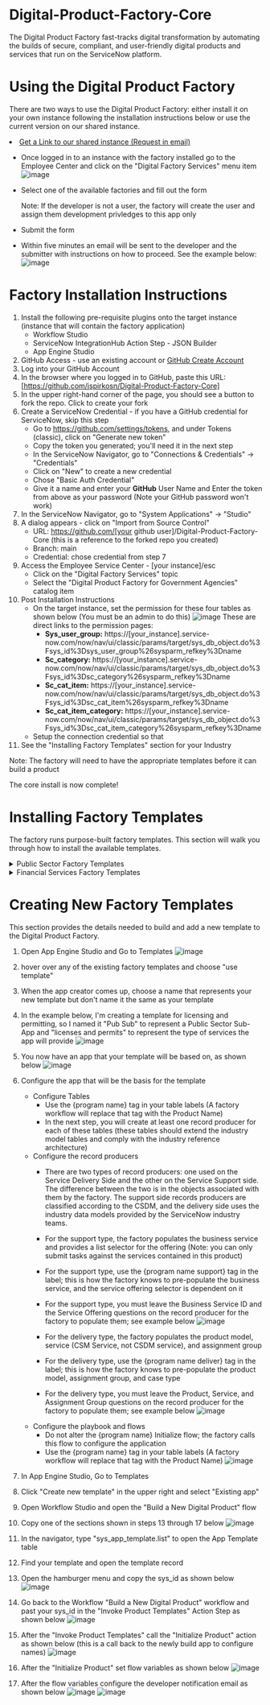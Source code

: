 # Digital-Product-Factory-Core
The Digital Product Factory fast-tracks digital transformation by automating the builds of secure, compliant, and user-friendly digital products and services that run on the ServiceNow platform.
# Using the Digital Product Factory
There are two ways to use the Digital Product Factory: either install it on your own instance following the installation instructions below or use the current version on our shared instance. <li><a href="mailto:john.spirko@servicenow.com?subject=Request to access the Digital Services Forum shared ServiceNow instance &amp;body= Please grant me admin access to the dswrkgrpdemo instance." target="_self">Get a Link to our shared instance (Request in email)</a></li> 
- Once logged in to an instance with the factory installed go to the Employee Center and click on the "Digital Factory Services" menu item
  ![image](https://github.com/user-attachments/assets/a87cd96f-a043-4da6-aab7-1f5c2df38040)
- Select one of the available factories and fill out the form

  Note: If the developer is not a user, the factory will create the user and assign them development privledges to this app only
- Submit the form
- Within five minutes an email will be sent to the developer and the submitter with instructions on how to proceed. See the example below:
  ![image](https://github.com/user-attachments/assets/391324c2-010d-4660-af36-18f018f0244b)

# Factory Installation Instructions
1. Install the following pre-requisite plugins onto the target instance (instance that will contain the factory application)
    - Workflow Studio
    - ServiceNow IntegrationHub Action Step - JSON Builder
    - App Engine Studio
3. GitHub Access - use an existing account or [GitHub Create Account](https://github.com/join?ref_cta=Sign+up&ref_loc=header+logged+out&ref_page=%2F&source=header-home)
1. Log into your GitHub Account
1. In the browser where you logged in to GitHub, paste this URL: [https://github.com/jspirkosn/Digital-Product-Factory-Core]
1. In the upper right-hand corner of the page, you should see a button to fork the repo. Click to create your fork
1. Create a ServiceNow Credential - if you have a GitHub credential for ServiceNow, skip this step
    - Go to https://github.com/settings/tokens, and under Tokens (classic), click on "Generate new token"
    - Copy the token you generated; you'll need it in the next step
    - In the ServiceNow Navigator, go to "Connections & Credentials" -> "Credentials"
    - Click on "New" to create a new credential
    - Chose "Basic Auth Credential"
    - Give it a name and enter your **GitHub** User Name and Enter the token from above as your password (Note your GitHub password won't work)
1. In the ServiceNow Navigator, go to "System Applications" -> "Studio"
1. A dialog appears - click on "Import from Source Control"
    - URL: https://github.com/[your github user]/Digital-Product-Factory-Core (this is a reference to the forked repo you created)
    - Branch: main
    - Credential: chose credential from step 7   
1. Access the Employee Service Center - [your instance]/esc
	- Click on the "Digital Factory Services" topic
	- Select the "Digital Product Factory for Government Agencies" catalog item
1. Post Installation Instructions
	- On the target instance, set the permission for these four tables as shown below (You must be an admin to do this)
	![image](https://github.com/user-attachments/assets/2ab5006b-ba10-433e-a75e-7929b7b0c907)
	These are direct links to the permission pages:
		- **Sys_user_group:** https://[your_instance].service-now.com/now/nav/ui/classic/params/target/sys_db_object.do%3Fsys_id%3Dsys_user_group%26sysparm_refkey%3Dname
		- **Sc_category:** https://[your_instance].service-now.com/now/nav/ui/classic/params/target/sys_db_object.do%3Fsys_id%3Dsc_category%26sysparm_refkey%3Dname
		- **Sc_cat_item:** https://[your_instance].service-now.com/now/nav/ui/classic/params/target/sys_db_object.do%3Fsys_id%3Dsc_cat_item%26sysparm_refkey%3Dname
		- **Sc_cat_item_category:** https://[your_instance].service-now.com/now/nav/ui/classic/params/target/sys_db_object.do%3Fsys_id%3Dsc_cat_item_category%26sysparm_refkey%3Dname
	- Setup the connection credential so that 
1. See the "Installing Factory Templates" section for your Industry

Note: The factory will need to have the appropriate templates before it can build a product

The core install is now complete!

# Installing Factory Templates
The factory runs purpose-built factory templates.  This section will walk you through how to install the available templates. 
<details>
<summary>Public Sector Factory Templates</summary>
All Public Sector template repositories are pre-fixed with PST; for example, "PST- HHS Program Support Desk." The Digital Product Factory for Public Sector is part of the Digital Product Factory Core, but you will need to install the templates below or create  templates for the factory to function.

The list below contains a series of templates. Follow these instructions for each template. The illustration below the templates shows a list of dependent plugins.
1. Log into your GitHub Account (see the factory installation section above for more details) 
1. In the browser where you logged in to GitHub, paste the template URL you want to install from the List of Available Public Sector Factory Templates below  
1. In the upper right-hand corner of the page, you should see a button to fork the repo. Click to create your fork
1. Note the URL of your new repository that was created, it should be similar to the name of the repo you forked in the last step 
1. You should already have a GitHub credential in your SeviceNow instance, if you don't (see the factory installation section above for more details on how to get one)
1. In the ServiceNow Navigator, go to "System Applications" -> "Studio"
1. A dialog appears - click on "Import from Source Control"
    - URL: https://github.com/[your github user]/[template repository] (this is a reference to the forked repo you created above)
    - Branch: main
    - Credential: chose GitHub credential   
	
**List of Available Public Sector Factory Templates:**
1. **PST - HHS Program Support Desk** https://github.com/jspirkosn/PST---HHS-Program-Support-Desk
   ![image](https://github.com/user-attachments/assets/ec4a6e39-cc0a-439c-ba74-b5775a64b724)
1. **PST - Licensing and Permitting** https://github.com/jspirkosn/PST---Licensing-and-Permitting
    ![image](https://github.com/user-attachments/assets/cae07e6b-9bfd-4cca-8f15-5430c3df2945)
</details>
<details>
<summary>Financial Services Factory Templates</summary>
All Financial Services template repositories are pre-fixed with FST; for example, "FST - Power of Attorney." The Digital Product Factory for Financial Services is part of the Digital Product Factory Core but you will need to install the templates below or create your own templates for the factory to function.
	
**List of Available Financial Service Factory Templates:**
1. **Coming Soon** 
1. **Coming Soon** 
</details>

# Creating New Factory Templates
This section provides the details needed to build and add a new template to the Digital Product Factory.
1. Open App Engine Studio and Go to Templates
   ![image](https://github.com/user-attachments/assets/a6853d7d-c21d-4496-a8fa-3fb2d1fc3d73)
1. hover over any of the existing factory templates and choose "use template"
1. When the app creator comes up, choose a name that represents your new template but don't name it the same as your template
1. In the example below, I'm creating a template for licensing and permitting, so I named it "Pub Sub" to represent a Public Sector Sub-App and "licenses and permits" to represent the type of services the app will provide
   ![image](https://github.com/user-attachments/assets/7c0d66bb-cea3-42bb-af85-0d8efbc3614e)
1. You now have an app that your template will be based on, as shown below
   ![image](https://github.com/user-attachments/assets/74884486-f00c-4a24-8b91-9821388580d2)
1. Configure the app that will be the basis for the template
	- Configure Tables
		- Use the {program name} tag in your table labels (A factory workflow will replace that tag with the Product Name)
 		- In the next step, you will create at least one record producer for each of these tables (these tables should extend the industry model tables and comply with the industry reference architecture) 
	- Configure the record producers
		- There are two types of record producers: one used on the Service Delivery Side and the other on the Service Support side. The difference between the two is in the objects associated with them by the factory. The support side records producers are classified according to the CSDM, and the delivery side uses the industry data models provided by the ServiceNow industry teams. 
		- For the support type, the factory populates the business service and provides a list selector for the offering (Note: you can only submit tasks against the services contained in this product)
 		- For the support type, use the {program name support} tag in the label; this is how the factory knows to pre-populate the business service, and the service offering selector is dependent on it
		- For the support type, you must leave the Business Service ID and the Service Offering questions on the record producer for the factory to populate them; see example below
		  ![image](https://github.com/user-attachments/assets/8c43f56c-c46a-452c-bcfb-f03b1f94b77b)
 
 	 	
		- For the delivery type, the factory populates the product model, service (CSM Service, not CSDM service), and assignment group 
		- For the delivery type, use the {program name deliver} tag in the label; this is how the factory knows to pre-populate the product model, assignment group, and case type
		- For the delivery type, you must leave the Product, Service, and Assignment Group questions on the record producer for the factory to populate them; see example below
		  ![image](https://github.com/user-attachments/assets/85b98ae6-fe9a-44c9-9448-dd2cbf8b0a5b)
	- Configure the playbook and flows
		- Do not alter the {program name} Initialize flow; the factory calls this flow to configure the application 
		- Use the {program name} tag in your table labels (A factory workflow will replace that tag with the Product Name)
  		  ![image](https://github.com/user-attachments/assets/947e14ce-0e11-4a41-9336-6f9da2c0b006)

1. In App Engine Studio, Go to Templates
1. Click "Create new template" in the upper right and select "Existing app"
1. Open Workflow Studio and open the "Build a New Digital Product" flow
1. Copy one of the sections shown in steps 13 through 17 below
   ![image](https://github.com/user-attachments/assets/764b6309-e7a4-4f63-8e78-01e52a25d66a)
1. In the navigator, type "sys_app_template.list" to open the App Template table
1. Find your template and open the template record
1. Open the hamburger menu and copy the sys_id as shown below
   ![image](https://github.com/user-attachments/assets/89d67855-6955-4111-8b66-18fdf9f24f5b)
1. Go back to the Workflow "Build a New Digital Product" workflow and past your sys_id in the "Invoke Product Templates" Action Step as shown below
   ![image](https://github.com/user-attachments/assets/dd269303-0c6f-4f2a-af22-dc1ce733e09e)
1. After the "Invoke Product Templates" call the "Initialize Product" action as shown below (this is a call back to the newly build app to configure names)
   ![image](https://github.com/user-attachments/assets/df4272a4-e0ca-4fd7-8763-46921f6431ce)
1. After the "Initialize Product" set flow variables as shown below
   ![image](https://github.com/user-attachments/assets/a154e477-49fa-4549-80b1-a005a3818118)
1. After the flow variables configure the developer notification email as shown below
   ![image](https://github.com/user-attachments/assets/121ec302-e04f-4f0c-8e94-0434fcbe4e89)
   ![image](https://github.com/user-attachments/assets/1d9a70f0-6fc7-44bf-84ea-267af52d3c6b)


   
 

   


          
		
   




